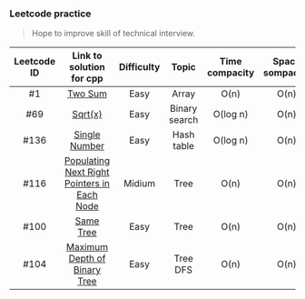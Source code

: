 ### Leetcode practice
> Hope to improve skill of technical interview.

|Leetcode ID|Link to solution for cpp|Difficulty|Topic|Time compacity|Space sompacity|
|:---------:|:----------------------:|:--------:|:----:|:-----------:|:-------------:|
|#1|[Two Sum](https://github.com/Sinyu104/Leetcode-practice/blob/master/2-two_sum/solution.cpp)|Easy|Array|O(n)|O(n)|
|#69|[Sqrt(x)](https://github.com/Sinyu104/Leetcode-practice/blob/master/69-sqrt(x)/solution.cpp)|Easy|Binary search|O(log n)|O(n)|
|#136|[Single Number](https://github.com/Sinyu104/Leetcode-practice/blob/master/136-Single_Number/solution.cpp)|Easy|Hash table|O(log n)|O(n)|
|#116|[Populating Next Right Pointers in Each Node](https://github.com/Sinyu104/Leetcode-practice/blob/master/116-Populating_Next_Right_Pointers_in_Each_Node/solution1.cpp)|Midium|Tree|O(n)|O(n)|
|#100|[Same Tree](https://github.com/Sinyu104/Leetcode-practice/blob/master/116-Populating_Next_Right_Pointers_in_Each_Node/solution1.cpp)|Easy|Tree|O(n)|O(n)|
|#104|[Maximum Depth of Binary Tree](https://github.com/Sinyu104/Leetcode-practice/tree/master/104-Maximum_Depth_of_Binary_Tree)|Easy|Tree DFS|O(n)|O(n)|
